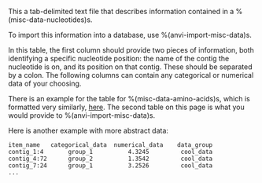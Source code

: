 This a tab-delimited text file that describes information contained in a %(misc-data-nucleotides)s. 

To import this information into a database, use %(anvi-import-misc-data)s. 

In this table, the first column should provide two pieces of information, both identifying a specific nucleotide position: the name of the contig the nucleotide is on, and its position on that contig. These should be separated by a colon. The following columns can contain any categorical or numerical data of your choosing.

There is an example for the table for %(misc-data-amino-acids)s, which is formatted very similarly, [here](http://merenlab.org/2020/07/22/interacdome/#6-storing-the-per-residue-binding-frequencies-into-the-contigs-database). The second table on this page is what you would provide to %(anvi-import-misc-data)s. 

Here is another example with more abstract data:

    item_name   categorical_data  numerical_data    data_group
    contig_1:4       group_1          4.3245         cool_data 
    contig_4:72      group_2          1.3542         cool_data
    contig_7:24      group_1          3.2526         cool_data
    ...
